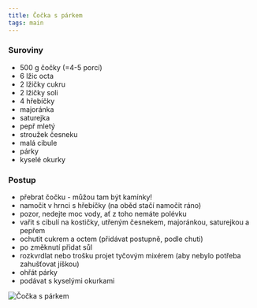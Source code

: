 ```yaml
---
title: Čočka s párkem
tags: main
---
```


### Suroviny
- 500 g čočky (=4-5 porcí)
- 6 lžic octa
- 2 lžičky cukru
- 2 lžičky soli
- 4 hřebíčky
- majoránka
- saturejka
- pepř mletý
- stroužek česneku
- malá cibule
- párky
- kyselé okurky


### Postup
- přebrat čočku - můžou tam být kamínky!
- namočit v hrnci s hřebíčky (na oběd stačí namočit ráno)
- pozor, nedejte moc vody, ať z toho nemáte polévku
- vařit s cibulí na kostičky, utřeným česnekem, majoránkou, saturejkou a pepřem
- ochutit cukrem a octem (přidávat postupně, podle chuti)
- po změknutí přidat sůl
- rozkvrdlat nebo trošku projet tyčovým mixérem (aby nebylo potřeba zahušťovat jíškou)
- ohřát párky
- podávat s kyselými okurkami


![Čočka s párkem](/fotky/cocka-s-parkem.jpg)
